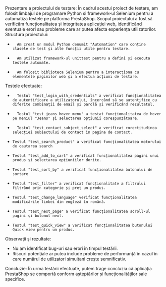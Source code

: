 Prezentare a proiectului de testare:
În cadrul acestui proiect de testare, am folosit limbajul de programare Python și framework-ul Selenium pentru a automatiza testele pe platforma PrestaShop. Scopul proiectului a fost să verificăm funcționalitatea și integritatea aplicației web, identificând eventuale erori sau probleme care ar putea afecta experiența utilizatorilor.
Structura proiectului:
* 		Am creat un modul Python denumit "Automation" care conține clasele de test și alte funcții utile pentru testare.
* 		Am utilizat framework-ul unittest pentru a defini și executa testele automate.
* 		Am folosit biblioteca Selenium pentru a interacționa cu elementele paginilor web și a efectua acțiuni de testare.
Testele efectuate:
* 		Testul "test_login_with_credentials" a verificat funcționalitatea de autentificare a utilizatorului, încercând să se autentifice cu diferite combinații de email și parolă și verificând rezultatul.
* 		Testul "test_jeans_hover_menu" a testat funcționalitatea de hover pe meniul "Jeans" și selectarea opțiunii corespunzătoare.
* 		Testul "test_contact_subject_select" a verificat corectitudinea selecției subiectului de contact în pagina de contact.
*     Testul "test_search_product" a verificat funcționalitatea motorului de cautarea search
*     Testul "test_add_to_cart" a verificat funcționalitatea pagini unui produs și selectarea opțiuniilor dorite.
*     Testul "test_sort_by" a verificat funcționalitatea butonului de sortare
*     Testul "test_filter" a verificat funcționalitate a filtrului filtrând prin categorie și preț un produs.
*     Testul "test_change_language" verificat funcționalitatea modificările limbei din engleză în română.
*     Testul "test_next_page" a verificat funcționalitatea scroll-ul pagini și butonul next.
*     Testul "test_quick_view" a verificat funcționalitatea butonului Quick view pentru un produs.
Observații și rezultate:
* Nu am identificat bug-uri sau erori în timpul testării.
* Riscuri potențiale ar putea include probleme de performanță în cazul în care numărul de utilizatori simultani crește semnificativ.
  
Concluzie:
În urma testării efectuate, putem trage concluzia că aplicația PrestaShop se comportă conform așteptărilor și funcționalităților sale specifice. 



